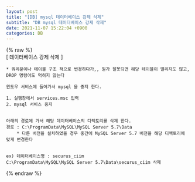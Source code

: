 ```yaml
---  
layout: post  
title: "[DB] mysql 데이터베이스 강제 삭제"  
subtitle: "DB mysql 데이터베이스 강제 삭제"  
date: 2021-11-07 15:22:04 +0900  
categories: DB  
---  
```

{% raw %}  
[ 데이터베이스 강제 삭제 ]   
  
	* 쿼리문이나 테이블 구조 적으로 변경하다가,, 뭔가 잘못되면 해당 테이블이 열리지도 않고,  
	DROP 명령어도 먹히지 않는다  
  
	윈도우 서비스에 들어가서 mysql 을 중지 한다.  
	  
	1. 실행창에서 services.msc 입력  
	2. mysql 서비스 중지  
  
  
	아래의 경로에 가서 해당 데이터베이스의 디렉토리를 삭제 한다.  
	경로 : C:\ProgramData\MySQL\MySQL Server 5.7\Data  
		* 다른 버전을 설치하였을 경우 중간에 MySQL Server 5.7 버전을 해당 디렉토리에 맞게 변경한다  
	  
  
	ex) 데이터베이스명 : securus_ciim  
	C:\ProgramData\MySQL\MySQL Server 5.7\Data\securus_ciim 삭제  
{% endraw %}